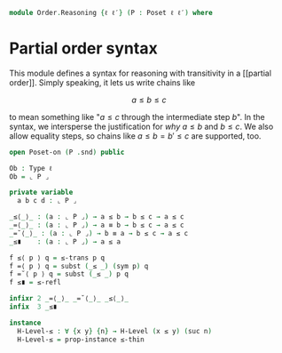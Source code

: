 <!--
```agda
open import Cat.Displayed.Univalence.Thin
open import Cat.Prelude

open import Order.Base
```
-->

```agda
module Order.Reasoning {ℓ ℓ′} (P : Poset ℓ ℓ′) where
```

# Partial order syntax

This module defines a syntax for reasoning with transitivity in a
[[partial order]]. Simply speaking, it lets us write chains like

$$
a \le b \le c
$$

to mean something like "$a \le c$ through the intermediate step $b$". In
the syntax, we intersperse the justification for _why_ $a \le b$ and $b
\le c$. We also allow equality steps, so chains like $a \le b = b' \le
c$ are supported, too.

```agda
open Poset-on (P .snd) public

Ob : Type ℓ
Ob = ⌞ P ⌟

private variable
  a b c d : ⌞ P ⌟

_≤⟨_⟩_ : (a : ⌞ P ⌟) → a ≤ b → b ≤ c → a ≤ c
_=⟨_⟩_ : (a : ⌞ P ⌟) → a ≡ b → b ≤ c → a ≤ c
_=˘⟨_⟩_ : (a : ⌞ P ⌟) → b ≡ a → b ≤ c → a ≤ c
_≤∎    : (a : ⌞ P ⌟) → a ≤ a

f ≤⟨ p ⟩ q = ≤-trans p q
f =⟨ p ⟩ q = subst (_≤ _) (sym p) q
f =˘⟨ p ⟩ q = subst (_≤ _) p q
f ≤∎ = ≤-refl

infixr 2 _=⟨_⟩_ _=˘⟨_⟩_ _≤⟨_⟩_
infix  3 _≤∎

instance
  H-Level-≤ : ∀ {x y} {n} → H-Level (x ≤ y) (suc n)
  H-Level-≤ = prop-instance ≤-thin
```
